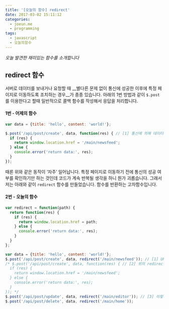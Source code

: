 ```yaml
---
title: '[오늘의 함수] redirect'
date: 2017-03-02 15:11:12
categories:
  - joeun.me
  - programming
tags:
  - javascript
  - 오늘의함수
---
```

_오늘 발견한 재미있는 함수를 소개합니다_

## redirect 함수

서버로 데이터를 보내거나 요청할 때 __별다른 문제 없이 통신에 성공한 이후에 특정 페이지로 이동하도록 조치하는 경우__가 종종 있습니다. 아래의 1번 방법과 같이 `$.post`를 이용한다고 할때 일반적으로 콜백 함수를 작성해서 응답을 처리합니다.

#### 1번 - 어제의 함수
```javascript
var data = {title: 'hello', content: 'world!'};

$.post('/api/post/create', data, function(res) { // [1] 통신에 의해 데이터가 성공적으로 전달되면 새로운 페이지로 이동하도록 콜백 함수를 정의했습니다.
  if (res) {
    return window.location.href = '/main/newsfeed';
  } else {
    console.error('return data:', res);
  } 
});
```

때론 위와 같은 동작이 ‘자주’ 일어납니다. 특정 페이지로 이동하기 전에 통신의 성공 여부를 확인하기만 하는 것인데 코드가 계속 반복될 생각을 하니 뭔가 괴롭습니다. 그래서 저는 아래와 같이 `redirect` 함수를 만들었습니다. 함수를 반환하는 고차함수입니다.

#### 2번 - 오늘의 함수
```javascript
var redirect = function(path) {
  return function(res) {
    if (res) {
      return window.location.href = path;
    } else {
      console.error('return data:', res);
    } 
  }
};

var data = {title: 'hello', content: 'world!'};
$.post('/api/post/create', data, redirect('/main/newsfeed')); // [1] URL을 인자로 전달해두면 어디로 이동할지 미리 정해둔 함수가 콜백 함수로 남게 됩니다. 
/* $.post('/api/post/create', data, function(res) { // [2] 위의 redirect 함수가 실행되면 이와 같은 형태가 됩니다. 
  if (res) {
    return window.location.href = '/main/newsfeed';
  } else {
    console.error('return data:', res);
  } 
}); */
$.post('/api/post/update', data, redirect('/main/editor')); // [3] 이렇게 URL만 바꿔서 다른 통신에서도 재활용할 수 있는 함수가 되었습니다.
$.post('/api/post/delete', data, redirect('/main/home'));
```